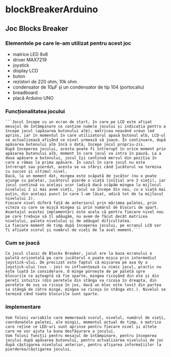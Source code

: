 # blockBreakerArduino
## Joc Blocks Breaker

### Elementele pe care le-am utilizat pentru acest joc
  * matrice LED 8x8 
  * driver MAX7219 
  * joystick 
  * display LCD 
  * buton 
  * rezistori de 220 ohm, 10k ohm 
  * condensator de 10μF și un condensator de tip 104 (portocaliu) 
  * breadboard 
  * placă Arduino UNO 

### Funcționalitatea jocului

	```Jocul începe cu un ecran de start, în care pe LCD este afișat mesajul de întâmpinare ce conține numele jocului și indicația pentru a începe jocul (apăsarea butonului alb), matricea neavând vreun led aprins, iar în momentul în care utilizatorul apasă butonul alb, LCD-ul se actualizează afișând ce nivel urmează să joace. În continuare, după apăsarea butonului alb încă o dată, începe jocul propriu-zis.
	După începerea jocului, acesta poate fi întrerupt în orice moment prin apăsarea butonului alb, moment în care jocul va intra în pauză. La a doua apăsare a butonului, jocul își continuă mersul din poziția în care a rămas la prima apăsare. În cazul în care jocul nu este întrerupt sau pierdut, acesta se va sfârși când jucătorul va termina cu succes și ultimul nivel.
	Dacă, la un moment dat, mingea este scăpată de jucător (nu o poate ajunge cu paleta), jucătorul pierde o viață (inițial are 3 vieți), iar jocul continuă cu același scor (adică dacă scăpăm mingea la mijlocul nivelului 2 și mai avem vieți, jocul va începe din nou, cu o viață mai puțin, din același punct în care l-am lăsat, adică tot de la mijlocul nivelului 2).
	Fiecare nivel diferă față de anteriorul prin mărimea paletei, prin viteza cu care se mișcă mingea și prin numărul de blocuri de spart. Avantajul acestei implementări este acela că pentru fiecare nivel nou pe care trebuie să îl adăugăm, nu avem de făcut decât matricea nivelului, paleta nivelului și de adăugat dificultatea.
	La fiecare moment de timp după începerea jocului, pe ecranul LCD vor fi afișate scorul și numărul de vieți de la acel moment.```

### Cum se joacă

	Ca jocul clasic de Blocks Breaker, jocul are la baza ecranului o paletă orizontală pe care jucătorul o poate mișca prin intermediul joystick-ului. De precizat este faptul că mișcarea pe axa Oy a joystick-ului (sus - jos) nu influențează cu nimic jocul, practic nu este luată în considerare. O minge pornește de pe paletă spre blocurile ce așteaptă să fie sparte, mingea ricoșând din ele și din pereți intuitiv (din peretele din stânga va ricoșa în dreapta, din peretele de sus va ricoșa în jos, dacă un bloc este lovit din partea sa stângă de către minge, mingea va ricoșa în stânga etc.). Nivelul se termină când toate blocurile sunt sparte.

### Implementare

	Vom folosi variabile care memorează scorul, nivelul, numărul de vieți, coordonatele paletei, ale mingii, momentul actual de timp, o matrice care reține ce LED-uri sunt aprinse pentru fiecare nivel și altele care ne vor ajuta la buna desfășurare a jocului.
	Vom folosi funcții pentru mesajul de întâmpinare, pentru începerea jocului după apăsarea butonului, pentru actualizarea nivelului de joc după câștigarea nivelului anterior, pentru afișarea informațiilor la pierderea/câștigarea jocului.
